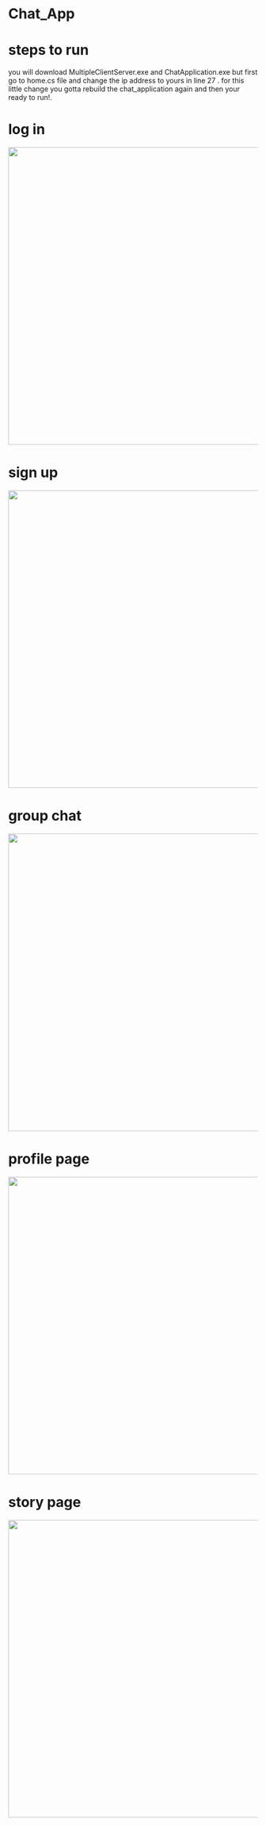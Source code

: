 # Chat_App


# steps to run

you will download MultipleClientServer.exe and ChatApplication.exe but first go to home.cs file and change the ip address to yours 
in line 27 . for this little change you gotta rebuild the chat_application again and then your ready to run!. 




# **log in** 

 <img src = "https://user-images.githubusercontent.com/94145850/171448657-1d8e213a-a13f-46ff-8d2c-bce6155d4a26.png" width="2400" height="600"/>


# **sign up** 

 <img src = "https://user-images.githubusercontent.com/94145850/171448833-fede080b-1031-4161-bb84-2af42f6b786f.png" width="2400" height="600"/>


# **group chat** 

 <img src = "https://user-images.githubusercontent.com/94145850/171448968-60ede762-29b5-48be-a535-36b8559b3f6f.png" width="2400" height="600"/>


# **profile page** 

 <img src = "https://user-images.githubusercontent.com/94145850/171449312-1c91b5ed-2773-47f7-9423-ad4cec566503.png" width="2400" height="600"/>


# **story page** 

 <img src = "https://user-images.githubusercontent.com/94145850/171449479-ea7bf5b7-f0bd-42c9-935d-268afc800e74.png" width="2400" height="600"/>
